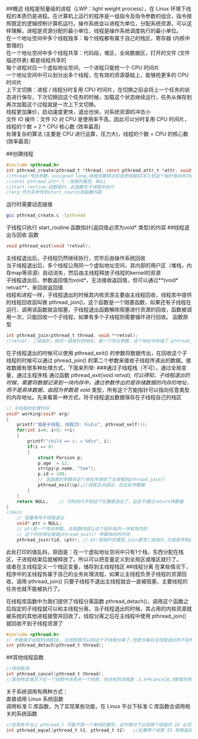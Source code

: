 ##概述
线程是轻量级的进程（LWP：light weight process），在 Linux 环境下线程的本质仍是进程。在计算机上运行的程序是一组指令及指令参数的组合，指令按照既定的逻辑控制计算机运行。操作系统会以进程为单位，分配系统资源，可以这样理解，进程是资源分配的最小单位，线程是操作系统调度执行的最小单位。  
在一个地址空间中多个线程独享：每个线程都有属于自己的栈区，寄存器 (内核中管理的)  
在一个地址空间中多个线程共享：代码段，堆区，全局数据区，打开的文件 (文件描述符表) 都是线程共享的  
每个进程对应一个虚拟地址空间，一个进程只能抢一个 CPU 时间片  
一个地址空间中可以划分出多个线程，在有效的资源基础上，能够抢更多的 CPU 时间片  
上下文切换：进程 / 线程分时复用 CPU 时间片，在切换之前会将上一个任务的状态进行保存，下次切换回这个任务的时候，加载这个状态继续运行，任务从保存到再次加载这个过程就是一次上下文切换。  
线程更加廉价，启动速度更快，退出也快，对系统资源的冲击小  
文件 IO 操作：文件 IO 对 CPU 是使用率不高，因此可以分时复用 CPU 时间片，线程的个数 = 2 * CPU 核心数 (效率最高)  
处理复杂的算法 (主要是 CPU 进行运算，压力大)，线程的个数 = CPU 的核心数 (效率最高)  

##创建线程
```c
#include <pthread.h>
int pthread_create(pthread_t *thread, const pthread_attr_t *attr, void* (*start_routine)(void*), void* arg);
//thread:传出参数，unsigned long,线程创建成功后会把线程ID写入到这个指针指向的内存
//const pthread_attr_t :线程的属性，NULL
//start_routine:函数指针，此函数在子线程中执行
//arg:作为实参传到start_routin到函数内部
```
运行时需要动态链接
```bash
gcc pthread_create.c -lpthread
```
子线程只执行 start_routine 函数指针(返回值必须为void* 类型)的内容
##线程退出与回收
函数
```c
void pthread_exit(void *retval);
```
主线程退出后，子线程仍然继续执行，完毕后由操作系统回收  
当子线程退出后，多个线程公用同一个虚拟地址空间，其内部的用户区（堆栈，内存map等资源）自动消失，然后由主线程释放子线程的kernel的资源  
子线程退出后，参数返回值为void*，无法接收返回值，但可以通过**(void* retval)**，来回收返回值  
线程和进程一样，子线程退出的时候其内核资源主要由主线程回收，线程库中提供的线程回收函叫做 pthread_join()，这个函数是一个阻塞函数，如果还有子线程在运行，调用该函数就会阻塞，子线程退出函数解除阻塞进行资源的回收，函数被调用一次，只能回收一个子线程，如果有多个子线程则需要循环进行回收。
函数原型
```c
int pthread_join(pthread_t thread, void **retval);
//retval: 二级指针，指向一级指针的地址，是一个传出参数，这个地址中存储了 pthread_exit () 传递出的数据，如果不需要这个参数，可以指定为 NUL
```
在子线程退出的时候可以使用 pthread_exit() 的参数将数据传出，在回收这个子线程的时候可以通过 phread_join() 的第二个参数来接收子线程传递出的数据。接收数据有很多种处理方式，下面来列举:
###通过子线程栈（不可），通过全局变量，通过主程序栈
通过函数 pthread_exit(void *retval); 可以得知，子线程退出的时候，需要将数据记录到一块内存中，通过参数传出的是存储数据的内存的地址，而不是具体数据，由因为参数是 void* 类型，所有这个万能指针可以指向任意类型的内存地址。先来看第一种方式，将子线程退出数据保存在子线程自己的栈区   
```c
// 子线程的处理代码
void* working(void* arg)
{
    printf("我是子线程, 线程ID: %ld\n", pthread_self());
    for(int i=0; i<9; ++i)
    {
        printf("child == i: = %d\n", i);
        if(i == 6)
        {
            struct Persion p;
            p.age  = 12;
            strcpy(p.name, "tom");
            p.id = 100;
            // 该函数的参数将这个地址传递给了主线程的pthread_join()
            pthread_exit(&p);//线程主动退出，在此处传数据
        }
    }
    return NULL;	// 代码执行不到这个位置就退出了，此处不通过return传数据
}
//main
    // 阻塞等待子线程退出
    void* ptr = NULL;
    // ptr是一个传出参数, 在函数内部让这个指针指向一块有效内存
    // 这个内存地址就是pthread_exit() 参数指向的内存
    pthread_join(tid, &ptr); // ptr是指针的类型,join要求二级指针,也就是传到ptr的地址

```
此处打印的值乱码，原因是：在一个虚拟地址空间中只有1个栈，东西分配在栈区，子进程结束后就被释放了。所以可以把变量定义到全局区或堆区就行了。  
或者在主线程定义一个栈区变量，储存到主线程栈区 
##线程分离 
在某些情况下，程序中的主线程有属于自己的业务处理流程，如果让主线程负责子线程的资源回收，调用 pthread_join() 只要子线程不退出主线程就会一直被阻塞，主要线程的任务也就不能被执行了。  

在线程库函数中为我们提供了线程分离函数 pthread_detach()，调用这个函数之后指定的子线程就可以和主线程分离，当子线程退出的时候，其占用的内核资源就被系统的其他进程接管并回收了。线程分离之后在主线程中使用 pthread_join() 就回收不到子线程资源了  
```c
#include <pthread.h>
// 参数就子线程的线程ID, 主线程就可以和这个子线程分离了,但是分离后主线程退出时不会释放子线程的资源了
int pthread_detach(pthread_t thread);
```
##其他线程函数
```c
//线程取消
int pthread_cancel(pthread_t thread);
//某些特定情况下在一个线程中杀死另一个线程，但杀死的流程是：1.A中cancelB,但B暂时死不了；只有当子线程进行系统调用时才会挂
```
关于系统调用有两种方式：  
  直接调用 Linux 系统函数  
  调用标准 C 库函数，为了实现某些功能，在 Linux 平台下标准 C 库函数会调用相关的系统函数  
```c
//在某些平台上 pthread_t 可能不是一个单纯的整形，这中情况下比较两个线程的 ID 必须要使用比较函数，函数原型如下：
int pthread_equal(pthread_t t1, pthread_t t2)   //如果两个线程 ID 相等返回非 0 值，如果不相等返回 0
```






